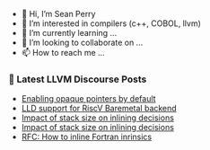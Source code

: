 - 👋 Hi, I’m Sean Perry
- 👀 I’m interested in compilers (c++, COBOL, llvm)
- 🌱 I’m currently learning ...
- 💞️ I’m looking to collaborate on ...
- 📫 How to reach me ...

<!---
s66perry/s66perry is a ✨ special ✨ repository because its `README.md` (this file) appears on your GitHub profile.
You can click the Preview link to take a look at your changes.
--->
### 📕 Latest LLVM Discourse Posts

<!-- DISCOURSE-LLVM:START -->
- [Enabling opaque pointers by default](https://discourse.llvm.org/t/enabling-opaque-pointers-by-default/61322#post_20)
- [LLD support for RiscV Baremetal backend](https://discourse.llvm.org/t/lld-support-for-riscv-baremetal-backend/62441#post_4)
- [Impact of stack size on inlining decisions](https://discourse.llvm.org/t/impact-of-stack-size-on-inlining-decisions/62472#post_3)
- [Impact of stack size on inlining decisions](https://discourse.llvm.org/t/impact-of-stack-size-on-inlining-decisions/62472#post_2)
- [RFC: How to inline Fortran inrinsics](https://discourse.llvm.org/t/rfc-how-to-inline-fortran-inrinsics/61761?page=2#post_33)
<!-- DISCOURSE-LLVM:END -->

